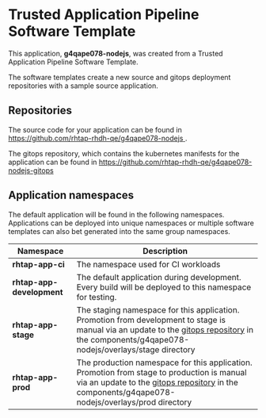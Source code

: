 # Trusted Application Pipeline Software Template

This application, **g4qape078-nodejs**, was created from a Trusted Application Pipeline Software Template.

The software templates create a new source and gitops deployment repositories with a sample source application. 

## Repositories

The source code for your application can be found in [https://github.com/rhtap-rhdh-qe/g4qape078-nodejs ](https://github.com/rhtap-rhdh-qe/g4qape078-nodejs ).
 
The gitops repository, which contains the kubernetes manifests for the application can be found in 
[https://github.com/rhtap-rhdh-qe/g4qape078-nodejs-gitops ](https://github.com/rhtap-rhdh-qe/g4qape078-nodejs-gitops ) 

## Application namespaces 

The default application will be found in the following namespaces. Applications can be deployed into unique namespaces or multiple software templates can also bet generated into the same group namespaces.  

|  Namespace   |  Description   |  
| -------- | -------- |
| **rhtap-app-ci** | The namespace used for CI workloads |
| **rhtap-app-development** | The default application during development. Every build will be deployed to this namespace for testing. |
| **rhtap-app-stage** | The staging namespace for this application. Promotion from development to stage is manual via an update to the [gitops repository](https://github.com/rhtap-rhdh-qe/g4qape078-nodejs-gitops ) in the components/g4qape078-nodejs/overlays/stage directory |
| **rhtap-app-prod** | The production namespace for this application. Promotion from stage to production is manual via an update to the [gitops repository](https://github.com/rhtap-rhdh-qe/g4qape078-nodejs-gitops ) in the components/g4qape078-nodejs/overlays/prod directory |